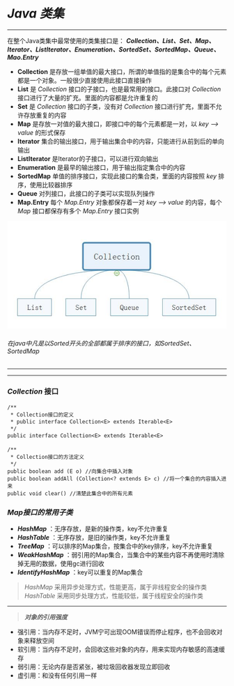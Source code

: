 # *Java 类集* #
___
在整个Java类集中最常使用的类集接口是： ***Collection、List、Set、Map、Iterator、ListIterator、Enumeration、SortedSet、SortedMap、Queue、Mao.Entry***   

* **Collection**  是存放一组单值的最大接口，所谓的单值指的是集合中的每个元素都是一个对象。一般很少直接使用此接口直接操作
*  **List** 是 *Collection* 接口的子接口，也是最常用的接口。此接口对 *Collection* 接口进行了大量的扩充。里面的内容都是允许重复的
*  **Set** 是 *Collection* 接口的子类，没有对 *Collection* 接口进行扩充，里面不允许存放重复的内容
*  **Map** 是存放一对值的最大接口，即接口中的每个元素都是一对，以 *key --> value* 的形式保存
*  **Iterator** 集合的输出接口，用于输出集合中的内容，只能进行从前到后的单向输出
*  **ListIterator** 是Iterator的子接口，可以进行双向输出
*  **Enumeration** 是最早的输出接口，用于输出指定集合中的内容
*  **SortedMap** 单值的排序接口，实现此接口的集合类，里面的内容按照 *key* 排序，使用比较器排序
*  **Queue** 对列接口，此接口的子类可以实现队列操作
*  **Map.Entry** 每个 *Map.Entry* 对象都保存着一对 *key --> value* 的内容，每个 *Map* 接口都保存有多个 *Map.Entry* 接口实例

![Collection类继承关系](image/5.JPG)

###### *在java中凡是以Sorted开头的全部都属于排序的接口，如SortedSet、SortedMap*

***
***

### *Collection* 接口

	/**
	 * Collection接口的定义
	 * public interface Collection<E> extends Iterable<E>
	 */
	public interface Collection<E> extends Iterable<E>
	
	/**
	 * Collection接口的方法定义
	 */
	public boolean add (E o) //向集合中插入对象
	public boolean addAll (Collection<? extends E> c) //将一个集合的内容插入进来
	public void clear() //清楚此集合中的所有元素

	
### *Map接口的常用子类*

* ***HashMap*** ：无序存放，是新的操作类，key不允许重复
* ***HashTable*** ：无序存放，是旧的操作类，key不允许重复
* ***TreeMap*** ：可以排序的Map集合，按集合中的key排序，key不允许重复
* ***WeakHashMap*** ：弱引用的Map集合，当集合中的某些内容不再使用时清除掉无用的数据，使用gc进行回收
* ***IdentifyHashMap*** ：key可以重复的Map集合

> *HashMap* 采用异步处理方式，性能更高，属于非线程安全的操作类
> *HashTable* 采用同步处理方式，性能较低，属于线程安全的操作类
   
___
       
> ***对象的引用强度***
> 
- 强引用：当内存不足时，JVM宁可出现OOM错误而停止程序，也不会回收对象来释放空间      
- 软引用：当内存不足时，会回收这些对象的内存，用来实现内存敏感的高速缓存
- 弱引用：无论内存是否紧张，被垃圾回收器发现立即回收
- 虚引用：和没有任何引用一样
